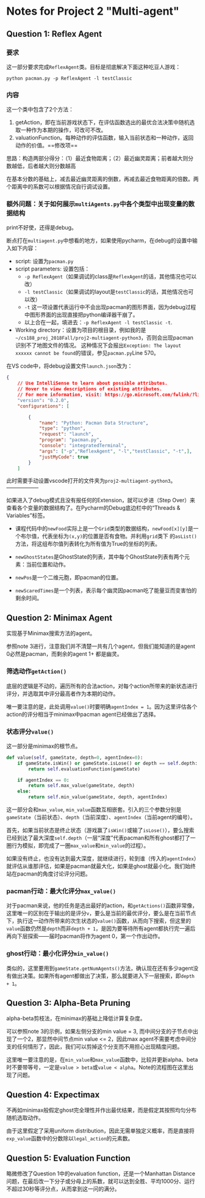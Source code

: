 # Notes for Project 2 "Multi-agent"

## Question 1: Reflex Agent

### 要求

这一部分要求完成`ReflexAgent`类。目标是彻底解决下面这种吃豆人游戏：

```shell
python pacman.py -p ReflexAgent -l testClassic
```

### 内容

这一个类中包含了2个方法：

1. getAction，即在当前游戏状态下，在评估函数选出的最优合法决策中随机选取一种作为本期的操作，可改可不改。
2. valuationFunction。每种动作的评估函数，输入当前状态和一种动作，返回动作的价值。==修改项==

思路：构造两部分得分：（1）最近食物距离；（2）最近幽灵距离；前者越大则分数越低，后者越大则分数越高

在基本分数的基础上，减去最近幽灵距离的倒数，再减去最近食物距离的倍数。两个距离中的系数可以根据情况自行调试设置。

### 额外问题：关于如何展示`multiAgents.py`中各个类型中出现变量的数据结构

print不好使，还得是debug。

断点打在`multiagent.py`中想看的地方，如果使用pycharm，在debug的设置中输入如下内容：

- script: 设置为`pacman.py`
- script parameters: 设置包括：
  - `-p ReflexAgent`（如果调试的class是`ReflexAgent`的话，其他情况也可以改）
  - `-l testClassic`（如果调试的layout是`testClassic`的话，其他情况也可以改）
  - `-t` 这一项设置代表运行中不会出现pacman的图形界面，因为debug过程中图形界面的出现直接把python编译器干崩了。
  - 以上合在一起，填进去：`-p ReflexAgent -l testClassic -t`.
- Working directory：设置为项目的根目录，例如我的是`~/cs188_proj_2018Fall/proj2-multiagent-python3`，否则会出现pacman识别不了地图文件的情况。
这种情况下会报出`Exception: The layout xxxxxx cannot be found`的错误，参见`pacman.py`Line 570。

在VS code中，将debug设置文件`launch.json`改为：

```json
{
    // Use IntelliSense to learn about possible attributes.
    // Hover to view descriptions of existing attributes.
    // For more information, visit: https://go.microsoft.com/fwlink/?linkid=830387
    "version": "0.2.0",
    "configurations": [

        {
            "name": "Python: Pacman Data Structure",
            "type": "python",
            "request": "launch",
            "program": "pacman.py",
            "console": "integratedTerminal",
            "args": ["-p","ReflexAgent", "-l","testClassic", "-t",],
            "justMyCode": true
        }
    ]
```

此时需要手动设置vscode打开的文件夹为`proj2-multiagent-python3`。
——————

如果进入了debug模式且没有报任何的Extension，就可以步进（Step Over）来查看各个变量的数据结构了。在Pycharm的Debug底边栏中的“Threads & Variables”标签。

- 课程代码中的`newFood`实际上是一个`Grid`类型的数据结构，`newFood[x][y]`是一个布尔值，代表坐标为`(x,y)`的位置是否有食物。并利用`grid`类下
的`asList()`方法，将这组布尔值列表转化为所有值为True的坐标的列表。

- `newGhostStates`是GhostState的列表，其中每个GhostState列表有两个元素：当前位置和动作。

- `newPos`是一个二维元胞，即pacman的位置。

- `newScaredTimes`是一个列表，表示每个幽灵因pacman吃了能量豆而变害怕的剩余时间。

## Question 2: Minimax Agent

实现基于Minimax搜索方法的agent。

参照note 3进行，注意我们并不清楚一共有几个agent，但我们能知道的是agent 0必然是pacman，而剩余的agent 1+ 都是幽灵。

### 筛选动作`getAction()`

底层的逻辑是不动的，遍历所有的合法action，对每个action所带来的新状态进行评分，并选取其中评分最高者作为本期的动作。

唯一要注意的是，此处调用`value()`时要明确`agentIndex = 1`。因为这里评估各个action的评分相当于minimax中pacman agent已经做出了选择。

### 状态评分`value()`

这一部分是minimax的根节点。

```python
def value(self, gameState, depth=0, agentIndex=0):
    if gameState.isWin() or gameState.isLose() or depth == self.depth:
        return self.evaluationFunction(gameState)

    if agentIndex == 0:
        return self.max_value(gameState, depth)
    else:
        return self.min_value(gameState, depth, agentIndex)
```

这一部分会和`max_value`, `min_value`函数互相嵌套。引入的三个参数分别是`gameState`（当前状态）、`depth`（当前深度）、`agentIndex`（当前agent的编号）。

首先，如果当前状态是终止状态（游戏赢了`isWin()`或输了`isLose()`），要么搜索已经到达了最大深度`self.depth`（一层“深度”代表pacman和所有ghost都打了一圈行为模拟，即完成了一圈`max_value`和`min_value`的过程）。

如果没有终止，也没有达到最大深度，就继续进行，轮到谁（传入的`agentIndex`）就评估从谁那评估，如果是pacman就最大化，如果是ghost就最小化。我们始终站在pacman的角度讨论评分问题。

### pacman行动：最大化评分`max_value()`

对于pacman来说，他的任务是选出最好的action，和`getActions()`函数非常像，这里唯一的区别在于输出的是评分`v`，要么是当前的最优评分，要么是在当前节点下，执行这一动作所带来的次生状态的`value()`函数，从而向下搜索，但这里的`value`函数仍然是`depth`而非`depth + 1`，是因为要等待所有agent都执行完一遍后再向下层探索——届时pacman将作为agent 0，第一个作出动作。

### ghost行动：最小化评分`min_value()`

类似的，这里要用到`gameState.getNumAgents()`方法，确认现在还有多少agent没有做出决策。如果所有agent都做出了决策，那么就要进入下一层搜索，即`depth + 1`。

## Question 3: Alpha-Beta Pruning

alpha-beta剪枝法，在minimax的基础上降低计算复杂度。

可以参照note 3的示例，如果左侧分支的min value = 3, 而中间分支的子节点中出现了一个2，那显然中间节点min value <= 2，因此max agent不需要考虑中间分支的任何情形了，因此，我们可以剪掉这个分支而不用担心出现精度问题。

这里唯一要注意的是，在`min_value`和`max_value`函数中，比较并更新alpha、beta时不要带等号，一定是`value > beta`或`value < alpha`。Note的流程图在这里出现了问题。

## Question 4: Expectimax

不再如minimax般假定ghost完全理性并作出最优结果，而是假定其按照均匀分布随机选取动作。

由于这里假定了采用uniform distribution，因此无需单独定义概率，而是直接将`exp_value`函数中的分数除以`legal_action`的元素数。

## Question 5: Evaluation Function

略微修改了Question 1中的evaluation function，还是一个Manhattan Distance问题，在最后改一下分子或分母上的系数，就可以达到全胜、平均1000分、运行不超过30秒等评分点，从而拿到这一问的满分。
